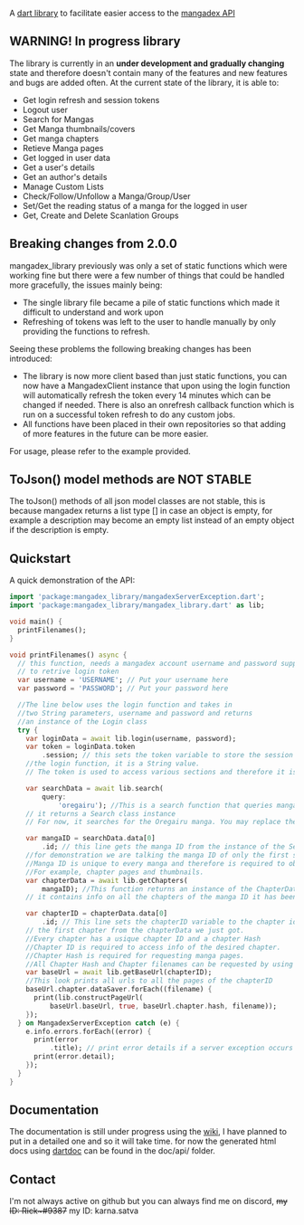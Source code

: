 A [dart library](https://pub.dev/packages/mangadex_library) to facilitate easier access to the [mangadex API](https://api.mangadex.org)

## WARNING! In progress library

The library is currently in an **under development and gradually changing** state and therefore doesn't contain many of the features and new features and bugs are added often. At the current state of the library, it is able to:

- Get login refresh and session tokens
- Logout user
- Search for Mangas
- Get Manga thumbnails/covers
- Get manga chapters
- Retieve Manga pages
- Get logged in user data
- Get a user's details
- Get an author's details
- Manage Custom Lists
- Check/Follow/Unfollow a Manga/Group/User
- Set/Get the reading status of a manga for the logged in user
- Get, Create and Delete Scanlation Groups

## Breaking changes from 2.0.0
mangadex_library previously was only a set of static functions which were working fine but there were a few number of things that could be handled more gracefully, the issues mainly being:
 - The single library file became a pile of static functions which made it difficult to understand and work upon
 - Refreshing of tokens was left to the user to handle manually by only providing the functions to refresh.

Seeing these problems the following breaking changes has been introduced:
 - The library is now more client based than just static functions, you can now have a MangadexClient instance that upon using the login function will automatically refresh the token every 14 minutes which can be changed if needed. There is also an onrefresh callback function which is run on a successful token refresh to do any custom jobs.
 - All functions have been placed in their own repositories so that adding of more features in the future can be more easier.

For usage, please refer to the example provided.

## ToJson() model methods are NOT STABLE
The toJson() methods of all json model classes are not stable, this is because mangadex returns a list type [] in case an object is empty, for example a description may become an empty list instead of an empty object if the description is empty.

## Quickstart

A quick demonstration of the API:

```dart
import 'package:mangadex_library/mangadexServerException.dart';
import 'package:mangadex_library/mangadex_library.dart' as lib;

void main() {
  printFilenames();
}

void printFilenames() async {
  // this function, needs a mangadex account username and password supplied
  // to retrive login token
  var username = 'USERNAME'; // Put your username here
  var password = 'PASSWORD'; // Put your password here

  //The line below uses the login function and takes in
  //two String parameters, username and password and returns
  //an instance of the Login class
  try {
    var loginData = await lib.login(username, password);
    var token = loginData.token
        .session; // this sets the token variable to store the session token obtained using
    //the login function, it is a String value.
    // The token is used to access various sections and therefore it is recommended to be made accessible at all times.

    var searchData = await lib.search(
        query:
            'oregairu'); //This is a search function that queries mangadex for the name of a manga
    // it returns a Search class instance
    // For now, it searches for the Oregairu manga. You may replace the String value with your desired query.

    var mangaID = searchData.data[0]
        .id; // this line gets the manga ID from the instance of the Search we just obtained
    //for demonstration we are talking the manga ID of only the first search result
    //Manga ID is unique to every manga and therefore is required to obtain any information regarding it
    //For example, chapter pages and thumbnails.
    var chapterData = await lib.getChapters(
        mangaID); //This function returns an instance of the ChapterData class,
    // it contains info on all the chapters of the manga ID it has been provided.

    var chapterID = chapterData.data[0]
        .id; // This line sets the chapterID variable to the chapter id of
    // the first chapter from the chapterData we just got.
    //Every chapter has a usique chapter ID and a chapter Hash
    //Chapter ID is required to access info of the desired chapter.
    //Chapter Hash is required for requesting manga pages.
    //All Chapter Hash and Chapter filenames can be requested by using the getBaseUrl() function
    var baseUrl = await lib.getBaseUrl(chapterID);
    //This look prints all urls to all the pages of the chapterID
    baseUrl.chapter.dataSaver.forEach((filename) {
      print(lib.constructPageUrl(
          baseUrl.baseUrl, true, baseUrl.chapter.hash, filename));
    });
  } on MangadexServerException catch (e) {
    e.info.errors.forEach((error) {
      print(error
          .title); // print error details if a server exception occurs (like invalid username or password)
      print(error.detail);
    });
  }
}

```

## Documentation

The documentation is still under progress using the [wiki](https://github.com/Riktam-Santra/mangadex_library/wiki), I have planned to put in a detailed one and so it will take time.
for now the generated html docs using [dartdoc](https://pub.dev/packages/dartdoc) can be found in the doc/api/ folder.

## Contact

I'm not always active on github but you can always find me on discord, ~~my ID: Rick\~#9387~~ my ID: karna.satva
